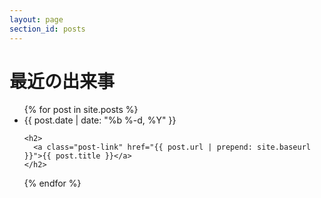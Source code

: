 ```yaml
---
layout: page
section_id: posts
---
```


# 最近の出来事

<ul class="post-list">
  {% for post in site.posts %}
  <li>
    <span class="post-meta">{{ post.date | date: "%b %-d, %Y" }}</span>

    <h2>
      <a class="post-link" href="{{ post.url | prepend: site.baseurl }}">{{ post.title }}</a>
    </h2>
  </li>
  {% endfor %}
</ul>
